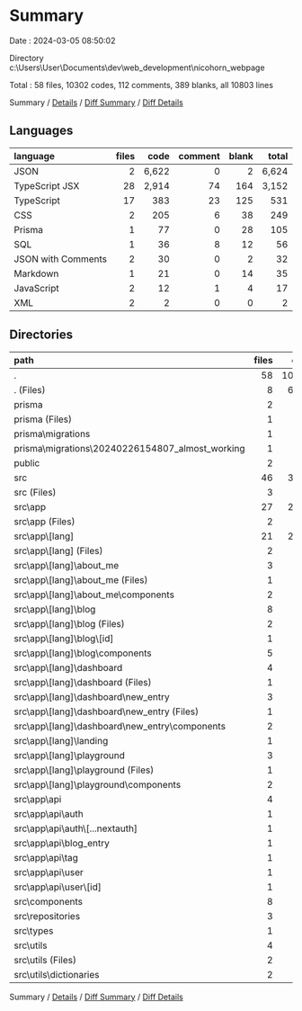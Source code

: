 # Summary

Date : 2024-03-05 08:50:02

Directory c:\\Users\\User\\Documents\\dev\\web_development\\nicohorn_webpage

Total : 58 files,  10302 codes, 112 comments, 389 blanks, all 10803 lines

Summary / [Details](details.md) / [Diff Summary](diff.md) / [Diff Details](diff-details.md)

## Languages
| language | files | code | comment | blank | total |
| :--- | ---: | ---: | ---: | ---: | ---: |
| JSON | 2 | 6,622 | 0 | 2 | 6,624 |
| TypeScript JSX | 28 | 2,914 | 74 | 164 | 3,152 |
| TypeScript | 17 | 383 | 23 | 125 | 531 |
| CSS | 2 | 205 | 6 | 38 | 249 |
| Prisma | 1 | 77 | 0 | 28 | 105 |
| SQL | 1 | 36 | 8 | 12 | 56 |
| JSON with Comments | 2 | 30 | 0 | 2 | 32 |
| Markdown | 1 | 21 | 0 | 14 | 35 |
| JavaScript | 2 | 12 | 1 | 4 | 17 |
| XML | 2 | 2 | 0 | 0 | 2 |

## Directories
| path | files | code | comment | blank | total |
| :--- | ---: | ---: | ---: | ---: | ---: |
| . | 58 | 10,302 | 112 | 389 | 10,803 |
| . (Files) | 8 | 6,708 | 1 | 24 | 6,733 |
| prisma | 2 | 113 | 8 | 40 | 161 |
| prisma (Files) | 1 | 77 | 0 | 28 | 105 |
| prisma\\migrations | 1 | 36 | 8 | 12 | 56 |
| prisma\\migrations\\20240226154807_almost_working | 1 | 36 | 8 | 12 | 56 |
| public | 2 | 2 | 0 | 0 | 2 |
| src | 46 | 3,479 | 103 | 325 | 3,907 |
| src (Files) | 3 | 49 | 8 | 39 | 96 |
| src\\app | 27 | 2,434 | 79 | 211 | 2,724 |
| src\\app (Files) | 2 | 179 | 7 | 37 | 223 |
| src\\app\\[lang] | 21 | 2,181 | 68 | 149 | 2,398 |
| src\\app\\[lang] (Files) | 2 | 80 | 2 | 9 | 91 |
| src\\app\\[lang]\\about_me | 3 | 722 | 15 | 25 | 762 |
| src\\app\\[lang]\\about_me (Files) | 1 | 24 | 0 | 2 | 26 |
| src\\app\\[lang]\\about_me\\components | 2 | 698 | 15 | 23 | 736 |
| src\\app\\[lang]\\blog | 8 | 424 | 18 | 44 | 486 |
| src\\app\\[lang]\\blog (Files) | 2 | 87 | 16 | 8 | 111 |
| src\\app\\[lang]\\blog\\[id] | 1 | 24 | 0 | 7 | 31 |
| src\\app\\[lang]\\blog\\components | 5 | 313 | 2 | 29 | 344 |
| src\\app\\[lang]\\dashboard | 4 | 657 | 31 | 43 | 731 |
| src\\app\\[lang]\\dashboard (Files) | 1 | 13 | 0 | 2 | 15 |
| src\\app\\[lang]\\dashboard\\new_entry | 3 | 644 | 31 | 41 | 716 |
| src\\app\\[lang]\\dashboard\\new_entry (Files) | 1 | 11 | 17 | 4 | 32 |
| src\\app\\[lang]\\dashboard\\new_entry\\components | 2 | 633 | 14 | 37 | 684 |
| src\\app\\[lang]\\landing | 1 | 15 | 1 | 1 | 17 |
| src\\app\\[lang]\\playground | 3 | 283 | 1 | 27 | 311 |
| src\\app\\[lang]\\playground (Files) | 1 | 5 | 0 | 2 | 7 |
| src\\app\\[lang]\\playground\\components | 2 | 278 | 1 | 25 | 304 |
| src\\app\\api | 4 | 74 | 4 | 25 | 103 |
| src\\app\\api\\auth | 1 | 52 | 4 | 5 | 61 |
| src\\app\\api\\auth\\[...nextauth] | 1 | 52 | 4 | 5 | 61 |
| src\\app\\api\\blog_entry | 1 | 9 | 0 | 7 | 16 |
| src\\app\\api\\tag | 1 | 7 | 0 | 7 | 14 |
| src\\app\\api\\user | 1 | 6 | 0 | 6 | 12 |
| src\\app\\api\\user\\[id] | 1 | 6 | 0 | 6 | 12 |
| src\\components | 8 | 797 | 6 | 29 | 832 |
| src\\repositories | 3 | 149 | 1 | 32 | 182 |
| src\\types | 1 | 12 | 3 | 3 | 18 |
| src\\utils | 4 | 38 | 6 | 11 | 55 |
| src\\utils (Files) | 2 | 15 | 3 | 7 | 25 |
| src\\utils\\dictionaries | 2 | 23 | 3 | 4 | 30 |

Summary / [Details](details.md) / [Diff Summary](diff.md) / [Diff Details](diff-details.md)